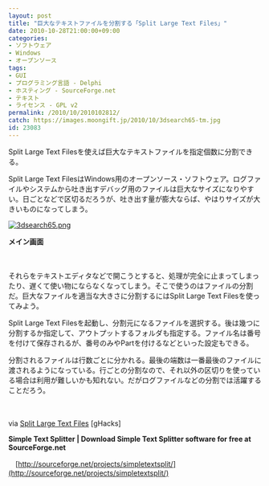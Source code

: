 ```yaml
---
layout: post
title: "巨大なテキストファイルを分割する「Split Large Text Files」"
date: 2010-10-28T21:00:00+09:00
categories:
- ソフトウェア
- Windows
- オープンソース
tags: 
- GUI
- プログラミング言語 - Delphi
- ホスティング - SourceForge.net
- テキスト
- ライセンス - GPL v2
permalink: /2010/10/2010102812/
catch: https://images.moongift.jp/2010/10/3dsearch65-tm.jpg
id: 23083
---
```

Split Large Text Filesを使えば巨大なテキストファイルを指定個数に分割できる。

  

Split Large Text FilesはWindows用のオープンソース・ソフトウェア。ログファイルやシステムから吐き出すデバッグ用のファイルは巨大なサイズになりやすい。日ごとなどで区切るだろうが、吐き出す量が膨大ならば、やはりサイズが大きいものになってしまう。

  

[![3dsearch65.png](https://images.moongift.jp/2010/10/3dsearch65-tm.jpg)](https://images.moongift.jp/2010/10/3dsearch65.png)  
  
**メイン画面**

  

　

  

それらをテキストエディタなどで開こうとすると、処理が完全に止まってしまったり、遅くて使い物にならなくなってしまう。そこで使うのはファイルの分割だ。巨大なファイルを適当な大きさに分割するにはSplit Large Text Filesを使ってみよう。

  
<!--more-->

Split Large Text Filesを起動し、分割元になるファイルを選択する。後は幾つに分割するか指定して、アウトプットするフォルダも指定する。ファイル名は番号を付けて保存されるが、番号のみやPartを付けるなどといった設定もできる。

  

分割されるファイルは行数ごとに分かれる。最後の端数は一番最後のファイルに渡されるようになっている。行ごとの分割なので、それ以外の区切りを使っている場合は利用が難しいかも知れない。だがログファイルなどの分割では活躍することだろう。

  

　

  

via [Split Large Text Files](http://www.ghacks.net/2010/10/16/split-large-text-files/) [gHacks]

  

**Simple Text Splitter | Download Simple Text Splitter software for free at SourceForge.net**  
  
　[http://sourceforge.net/projects/simpletextsplit/](http://sourceforge.net/projects/simpletextsplit/)

  
